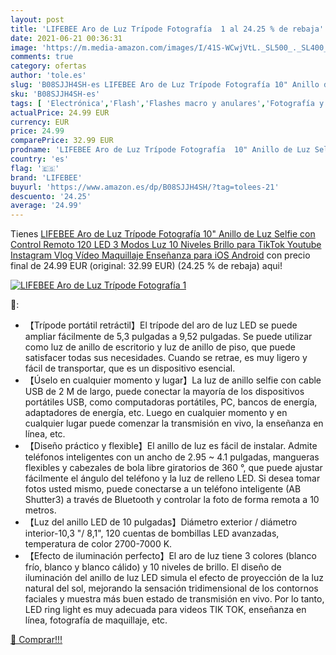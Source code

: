 ```yaml
---
layout: post
title: 'LIFEBEE Aro de Luz Trípode Fotografía  1 al 24.25 % de rebaja'
date: 2021-06-21 00:36:31
image: 'https://m.media-amazon.com/images/I/41S-WCwjVtL._SL500_._SL400_.jpg'
comments: true
category: ofertas
author: 'tole.es'
slug: 'B08SJJH4SH-es LIFEBEE Aro de Luz Trípode Fotografía 10" Anillo de Luz...'
sku: 'B08SJJH4SH-es'
tags: [ 'Electrónica','Flash','Flashes macro y anulares','Fotografía y videocámaras','android','lifebee', ]
actualPrice: 24.99 EUR
currency: EUR
price: 24.99
comparePrice: 32.99 EUR
prodname: 'LIFEBEE Aro de Luz Trípode Fotografía  10" Anillo de Luz Selfie con Control Remoto 120 LED 3 Modos Luz 10 Niveles Brillo para TikTok Youtube Instagram Vlog Vídeo Maquillaje Enseñanza para iOS Android'
country: 'es'
flag: '🇪🇸'
brand: 'LIFEBEE'
buyurl: 'https://www.amazon.es/dp/B08SJJH4SH/?tag=tolees-21'
descuento: '24.25'
average: '24.99'
---
```


Tienes [LIFEBEE Aro de Luz Trípode Fotografía  10" Anillo de Luz Selfie con Control Remoto 120 LED 3 Modos Luz 10 Niveles Brillo para TikTok Youtube Instagram Vlog Vídeo Maquillaje Enseñanza para iOS Android](https://www.amazon.es/dp/B08SJJH4SH/?tag=tolees-21) con precio final de  24.99 EUR (original: 32.99 EUR) (24.25 %  de rebaja) aqui!

[![LIFEBEE Aro de Luz Trípode Fotografía  1](https://m.media-amazon.com/images/I/41S-WCwjVtL._SL500_._SL400_.jpg)](https://www.amazon.es/dp/B08SJJH4SH/?tag=tolees-21)

🔎:

- 【Trípode portátil retráctil】El trípode del aro de luz LED se puede ampliar fácilmente de 5,3 pulgadas a 9,52 pulgadas. Se puede utilizar como luz de anillo de escritorio y luz de anillo de piso, que puede satisfacer todas sus necesidades. Cuando se retrae, es muy ligero y fácil de transportar, que es un dispositivo esencial.
- 【Úselo en cualquier momento y lugar】La luz de anillo selfie con cable USB de 2 M de largo, puede conectar la mayoría de los dispositivos portátiles USB, como computadoras portátiles, PC, bancos de energía, adaptadores de energía, etc. Luego en cualquier momento y en cualquier lugar puede comenzar la transmisión en vivo, la enseñanza en línea, etc.
- 【Diseño práctico y flexible】El anillo de luz es fácil de instalar. Admite teléfonos inteligentes con un ancho de 2.95 ~ 4.1 pulgadas, mangueras flexibles y cabezales de bola libre giratorios de 360 °, que puede ajustar fácilmente el ángulo del teléfono y la luz de relleno LED. Si desea tomar fotos usted mismo, puede conectarse a un teléfono inteligente (AB Shutter3) a través de Bluetooth y controlar la foto de forma remota a 10 metros.
- 【Luz del anillo LED de 10 pulgadas】Diámetro exterior / diámetro interior-10,3 "/ 8,1", 120 cuentas de bombillas LED avanzadas, temperatura de color 2700-7000 K.
- 【Efecto de iluminación perfecto】El aro de luz tiene 3 colores (blanco frío, blanco y blanco cálido) y 10 niveles de brillo. El diseño de iluminación del anillo de luz LED simula el efecto de proyección de la luz natural del sol, mejorando la sensación tridimensional de los contornos faciales y muestra más buen estado de transmisión en vivo. Por lo tanto, LED ring light es muy adecuada para videos TIK TOK, enseñanza en línea, fotografía de maquillaje, etc.

[🛒 Comprar!!!](https://www.amazon.es/dp/B08SJJH4SH/?tag=tolees-21)
